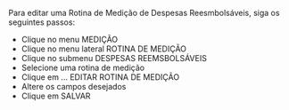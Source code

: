 Para editar uma Rotina de Medição de Despesas Reesmbolsáveis, siga os seguintes passos:

* Clique no menu MEDIÇÃO
* Clique no menu lateral ROTINA DE MEDIÇÃO
* Clique no submenu DESPESAS REEMSBOLSÁVEIS
* Selecione uma rotina de medição
* Clique em ... EDITAR ROTINA DE MEDIÇÃO
* Altere os campos desejados
* Clique em SALVAR